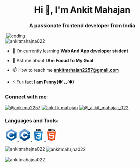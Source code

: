 <h1 align="center">Hi 👋, I'm Ankit Mahajan</h1>
<h3 align="center">A passionate frontend developer from India</h3>
<img align="right" alt="coding" width="500" src="https://www.michalsons.com/wp-content/uploads/2023/07/Source-code-versus-object-code-key-differences-e1690743579524.jpg">

<p align="left"> <img src="https://komarev.com/ghpvc/?username=ankitmahajna022&label=Profile%20views&color=0e75b6&style=flat" alt="ankitmahajna022" /> </p>

- 🌱 I’m currently learning **Wab And App developer student**

- 💬 Ask me about **I Am Focud To My Goal**

- 📫 How to reach me **ankitmahajan2257@gmali.com**

- ⚡ Fun fact **I am Funny(●'◡'●)**

<h3 align="left">Connect with me:</h3>
<p align="left">
<a href="https://twitter.com/@ankitma2257" target="blank"><img align="center" src="https://raw.githubusercontent.com/rahuldkjain/github-profile-readme-generator/master/src/images/icons/Social/twitter.svg" alt="@ankitma2257" height="30" width="40" /></a>
<a href="https://fb.com/ankit k mahajan" target="blank"><img align="center" src="https://raw.githubusercontent.com/rahuldkjain/github-profile-readme-generator/master/src/images/icons/Social/facebook.svg" alt="ankit k mahajan" height="30" width="40" /></a>
<a href="https://instagram.com/@_ankit_mahajan_022" target="blank"><img align="center" src="https://raw.githubusercontent.com/rahuldkjain/github-profile-readme-generator/master/src/images/icons/Social/instagram.svg" alt="@_ankit_mahajan_022" height="30" width="40" /></a>
</p>

<h3 align="left">Languages and Tools:</h3>
<p align="left"> <a href="https://www.cprogramming.com/" target="_blank" rel="noreferrer"> <img src="https://raw.githubusercontent.com/devicons/devicon/master/icons/c/c-original.svg" alt="c" width="40" height="40"/> </a> <a href="https://www.w3schools.com/cpp/" target="_blank" rel="noreferrer"> <img src="https://raw.githubusercontent.com/devicons/devicon/master/icons/cplusplus/cplusplus-original.svg" alt="cplusplus" width="40" height="40"/> </a> <a href="https://www.w3schools.com/css/" target="_blank" rel="noreferrer"> <img src="https://raw.githubusercontent.com/devicons/devicon/master/icons/css3/css3-original-wordmark.svg" alt="css3" width="40" height="40"/> </a> <a href="https://www.w3.org/html/" target="_blank" rel="noreferrer"> <img src="https://raw.githubusercontent.com/devicons/devicon/master/icons/html5/html5-original-wordmark.svg" alt="html5" width="40" height="40"/> </a> </p>

<p><img align="left" src="https://github-readme-stats.vercel.app/api/top-langs?username=ankitmahajna022&show_icons=true&locale=en&layout=compact" alt="ankitmahajna022" /></p>

<p>&nbsp;<img align="center" src="https://github-readme-stats.vercel.app/api?username=ankitmahajna022&show_icons=true&locale=en" alt="ankitmahajna022" /></p>
<img align="center" src="https://camo.githubusercontent.com/e56097475f89d956d91c312f1d770da31c1732d913cf069045499bc0fd480038/68747470733a2f2f6769746875622d726561646d652d73746174732e76657263656c2e6170702f6170693f757365726e616d653d616e6b69746d6168616a6e613032322673686f775f69636f6e733d74727565266c6f63616c653d656e" alt="ankitmahajna022" data-canonical-src="https://github-readme-stats.vercel.app/api?username=ankitmahajna022&amp;show_icons=true&amp;locale=en" style="max-width: 100%;">
